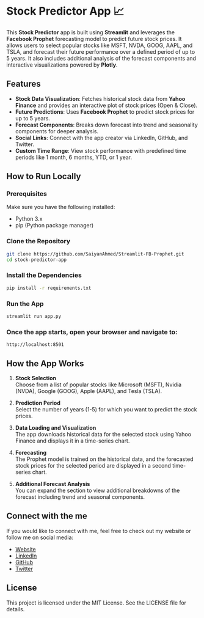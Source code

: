 # Stock Predictor App 📈

This **Stock Predictor** app is built using **Streamlit** and leverages the **Facebook Prophet** forecasting model to predict future stock prices. It allows users to select popular stocks like MSFT, NVDA, GOOG, AAPL, and TSLA, and forecast their future performance over a defined period of up to 5 years. It also includes additional analysis of the forecast components and interactive visualizations powered by **Plotly**.

## Features

- **Stock Data Visualization**: Fetches historical stock data from **Yahoo Finance** and provides an interactive plot of stock prices (Open & Close).
- **Future Predictions**: Uses **Facebook Prophet** to predict stock prices for up to 5 years.
- **Forecast Components**: Breaks down forecast into trend and seasonality components for deeper analysis.
- **Social Links**: Connect with the app creator via LinkedIn, GitHub, and Twitter.
- **Custom Time Range**: View stock performance with predefined time periods like 1 month, 6 months, YTD, or 1 year.

## How to Run Locally

### Prerequisites

Make sure you have the following installed:

- Python 3.x
- pip (Python package manager)

### Clone the Repository

```bash
git clone https://github.com/SaiyanAhmed/Streamlit-FB-Prophet.git
cd stock-predictor-app
```

### Install the Dependencies

```bash
pip install -r requirements.txt
```

### Run the App

```bash
streamlit run app.py
```

### Once the app starts, open your browser and navigate to:
```arduino
http://localhost:8501
```

## How the App Works

1. **Stock Selection**  
   Choose from a list of popular stocks like Microsoft (MSFT), Nvidia (NVDA), Google (GOOG), Apple (AAPL), and Tesla (TSLA).

2. **Prediction Period**  
   Select the number of years (1-5) for which you want to predict the stock prices.

3. **Data Loading and Visualization**  
   The app downloads historical data for the selected stock using Yahoo Finance and displays it in a time-series chart.

4. **Forecasting**  
   The Prophet model is trained on the historical data, and the forecasted stock prices for the selected period are displayed in a second time-series chart.

5. **Additional Forecast Analysis**  
   You can expand the section to view additional breakdowns of the forecast including trend and seasonal components.

## Connect with the me

If you would like to connect with me, feel free to check out my website or follow me on social media:

- [Website](https://www.sakiful.com/)
- [LinkedIn](https://www.linkedin.com/in/sakiful/)
- [GitHub](https://github.com/sakiful)
- [Twitter](https://twitter.com/sakiful)

## License
This project is licensed under the MIT License. See the LICENSE file for details.



